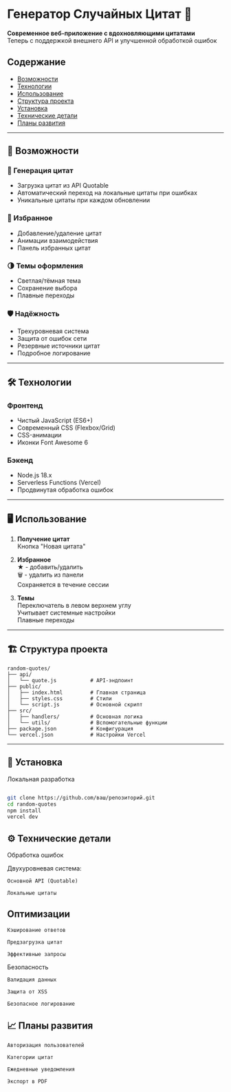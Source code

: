 # Генератор Случайных Цитат 🌟

**Современное веб-приложение с вдохновляющими цитатами**  
Теперь с поддержкой внешнего API и улучшенной обработкой ошибок

## Содержание
- [Возможности](#возможности)
- [Технологии](#технологии)
- [Использование](#использование)
- [Структура проекта](#структура-проекта)
- [Установка](#установка)
- [Технические детали](#технические-детали)
- [Планы развития](#планы-развития)

---

## <a id="возможности"></a>🚀 Возможности

### 🔄 Генерация цитат
- Загрузка цитат из API Quotable
- Автоматический переход на локальные цитаты при ошибках
- Уникальные цитаты при каждом обновлении

### 💾 Избранное
- Добавление/удаление цитат
- Анимации взаимодействия
- Панель избранных цитат

### 🌗 Темы оформления
- Светлая/тёмная тема
- Сохранение выбора
- Плавные переходы

### 🛡️ Надёжность
- Трехуровневая система
- Защита от ошибок сети
- Резервные источники цитат
- Подробное логирование

---

## <a id="технологии"></a>🛠 Технологии

### Фронтенд
- Чистый JavaScript (ES6+)
- Современный CSS (Flexbox/Grid)
- CSS-анимации
- Иконки Font Awesome 6

### Бэкенд
- Node.js 18.x
- Serverless Functions (Vercel)
- Продвинутая обработка ошибок

---

## <a id="использование"></a>🖥️ Использование

1. **Получение цитат**  
   Кнопка "Новая цитата"  

2. **Избранное**  
   ★ - добавить/удалить  
   🗑️ - удалить из панели  
   Сохраняется в течение сессии

3. **Темы**  
   Переключатель в левом верхнем углу  
   Учитывает системные настройки  
   Плавные переходы

---

## <a id="структура-проекта"></a>🏗️ Структура проекта

```plaintext
random-quotes/
├── api/
│   └── quote.js           # API-эндпоинт
├── public/
│   ├── index.html         # Главная страница
│   ├── styles.css         # Стили
│   └── script.js          # Основной скрипт
├── src/
│   ├── handlers/          # Основная логика
│   └── utils/             # Вспомогательные функции
├── package.json           # Конфигурация
└── vercel.json            # Настройки Vercel
```
---

## <a id="установка"></a> 🚀 Установка
Локальная разработка
```bash

git clone https://github.com/ваш/репозиторий.git
cd random-quotes
npm install
vercel dev
```

## <a id="технические-детали"></a> ⚙️ Технические детали
Обработка ошибок

Двухуровневая система:

    Основной API (Quotable)

    Локальные цитаты

## Оптимизации

    Кэширование ответов

    Предзагрузка цитат

    Эффективные запросы

Безопасность

    Валидация данных

    Защита от XSS

    Безопасное логирование

## <a id="планы-развития"></a> 📈 Планы развития
    
    Авторизация пользователей

    Категории цитат

    Ежедневные уведомления

    Экспорт в PDF
